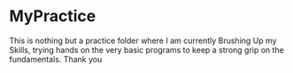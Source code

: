 # MyPractice
This is nothing but a practice folder where I am currently Brushing Up my Skills, trying hands on the very basic programs to keep a strong grip on the fundamentals.
Thank you

